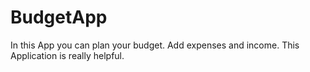 # BudgetApp
In this App you can plan your budget. Add expenses and income. This Application is really helpful.
